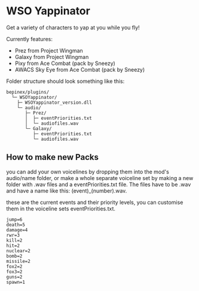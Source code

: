# WSO Yappinator

Get a variety of characters to yap at you while you fly!

Currently features:
* Prez from Project Wingman
* Galaxy from Project Wingman
* Pixy from Ace Combat (pack by Sneezy)
* AWACS Sky Eye from Ace Combat (pack by Sneezy)

Folder structure should look something like this:
```
bepinex/plugins/
  └─ WSOYappinator/
    ├─ WSOYappinator_version.dll
    └─ audio/
       ├─ Prez/
       │  ├─ eventPriorities.txt
       │  └─ audiofiles.wav
       └─ Galaxy/
          ├─ eventPriorities.txt
          └─ audiofiles.wav
```

## How to make new Packs

you can add your own voicelines by dropping them into the mod's audio/name folder, or make a whole separate voiceline set by making a new folder with .wav files and a eventPriorities.txt file.
The files have to be .wav and have a name like this: (event)_(number).wav.

these are the current events and their priority levels, you can customise them in the voiceline sets eventPriorities.txt.
```
jump=6
death=5
damage=4
rwr=3
kill=2
hit=2
nuclear=2
bomb=2
missile=2
fox2=2
fox3=2
guns=2
spawn=1
```
